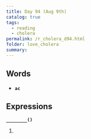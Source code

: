 ```yaml
---
title: Day 94 (Aug 9th)
catalog: true
tags: 
  - reading
  - cholera
permalink: /r_cholera_d94.html
folder: love_cholera
summary: 
---
```


## Words

-   <b data-toggle="tooltip" data-original-title="{{site.data.glossary.ac}}">`ac`</b>



## Expressions

<b data-toggle="tooltip" data-original-title="{{site.data.answers.94_a}}">`________()`</b>

1.  